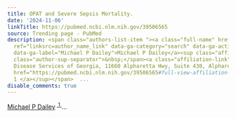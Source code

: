 ```yaml
---
title: OPAT and Severe Sepsis Mortality.
date: '2024-11-06'
linkTitle: https://pubmed.ncbi.nlm.nih.gov/39506565
source: Trending page - PubMed
description: <span class="authors-list-item "><a class="full-name" href="https://pubmed.ncbi.nlm.nih.gov/?term=Dailey+MP&amp;cauthor_id=39506565"
  ref="linksrc=author_name_link" data-ga-category="search" data-ga-action="author_link"
  data-ga-label="Michael P Dailey">Michael P Dailey</a><sup class="affiliation-links"><span
  class="author-sup-separator">&nbsp;</span><a class="affiliation-link" title="Infectious
  Disease Services of Georgia, 11660 Alpharetta Hwy, Suite 430, Alpharetta, GA 30076."
  href="https://pubmed.ncbi.nlm.nih.gov/39506565#full-view-affiliation-1" ref="linksrc=author_aff">
  1 </a></sup></span>  ...
disable_comments: true
---
```

<span class="authors-list-item "><a class="full-name" href="https://pubmed.ncbi.nlm.nih.gov/?term=Dailey+MP&amp;cauthor_id=39506565" ref="linksrc=author_name_link" data-ga-category="search" data-ga-action="author_link" data-ga-label="Michael P Dailey">Michael P Dailey</a><sup class="affiliation-links"><span class="author-sup-separator">&nbsp;</span><a class="affiliation-link" title="Infectious Disease Services of Georgia, 11660 Alpharetta Hwy, Suite 430, Alpharetta, GA 30076." href="https://pubmed.ncbi.nlm.nih.gov/39506565#full-view-affiliation-1" ref="linksrc=author_aff"> 1 </a></sup></span>  ...